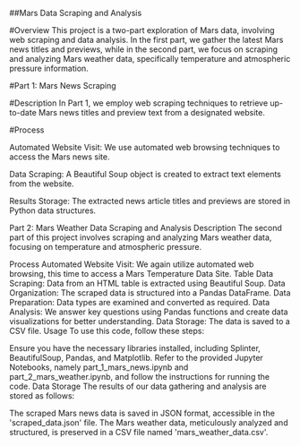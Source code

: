 ##Mars Data Scraping and Analysis

#Overview
This project is a two-part exploration of Mars data, involving web scraping and data analysis. In the first part, we gather the latest Mars news titles and previews, while in the second part, we focus on scraping and analyzing Mars weather data, specifically temperature and atmospheric pressure information.

#Part 1: Mars News Scraping

#Description
In Part 1, we employ web scraping techniques to retrieve up-to-date Mars news titles and preview text from a designated website.

#Process

Automated Website Visit: We use automated web browsing techniques to access the Mars news site.

Data Scraping: A Beautiful Soup object is created to extract text elements from the website.

Results Storage: The extracted news article titles and previews are stored in Python data structures.

Part 2: Mars Weather Data Scraping and Analysis
Description
The second part of this project involves scraping and analyzing Mars weather data, focusing on temperature and atmospheric pressure.

Process
Automated Website Visit: We again utilize automated web browsing, this time to access a Mars Temperature Data Site.
Table Data Scraping: Data from an HTML table is extracted using Beautiful Soup.
Data Organization: The scraped data is structured into a Pandas DataFrame.
Data Preparation: Data types are examined and converted as required.
Data Analysis: We answer key questions using Pandas functions and create data visualizations for better understanding.
Data Storage: The data is saved to a CSV file.
Usage
To use this code, follow these steps:

Ensure you have the necessary libraries installed, including Splinter, BeautifulSoup, Pandas, and Matplotlib.
Refer to the provided Jupyter Notebooks, namely part_1_mars_news.ipynb and part_2_mars_weather.ipynb, and follow the instructions for running the code.
Data Storage
The results of our data gathering and analysis are stored as follows:

The scraped Mars news data is saved in JSON format, accessible in the 'scraped_data.json' file.
The Mars weather data, meticulously analyzed and structured, is preserved in a CSV file named 'mars_weather_data.csv'.
